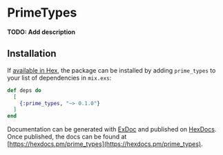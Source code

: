 # PrimeTypes

**TODO: Add description**

## Installation

If [available in Hex](https://hex.pm/docs/publish), the package can be installed
by adding `prime_types` to your list of dependencies in `mix.exs`:

```elixir
def deps do
  [
    {:prime_types, "~> 0.1.0"}
  ]
end
```

Documentation can be generated with [ExDoc](https://github.com/elixir-lang/ex_doc)
and published on [HexDocs](https://hexdocs.pm). Once published, the docs can
be found at [https://hexdocs.pm/prime_types](https://hexdocs.pm/prime_types).

